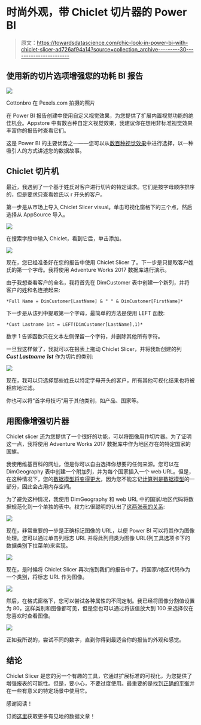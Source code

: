 # 时尚外观，带 Chiclet 切片器的 Power BI

> 原文：<https://towardsdatascience.com/chic-look-in-power-bi-with-chiclet-slicer-ad726af94a14?source=collection_archive---------30----------------------->

## 使用新的切片选项增强您的功耗 BI 报告

![](img/02f4ce1a01c8b29825a6a99790bf52bb.png)

Cottonbro 在 Pexels.com 拍摄的照片

在 Power BI 报告创建中使用自定义视觉效果，为您提供了扩展内置视觉功能的绝佳机会。Appstore 中有数百种自定义视觉效果，我建议你在想用非标准视觉效果丰富你的报告时查看它们。

这是 Power BI 的主要优势之一——您可以从[数百种视觉效果](/push-card-visuals-to-a-new-level-in-power-bi-174db7deaa7)中进行选择，以一种吸引人的方式讲述您的数据故事。

## Chiclet 切片机

最近，我遇到了一个基于姓氏对客户进行切片的特定请求。它们是按字母顺序排序的，但是要求只查看姓氏以 r 开头的客户。

第一步是从市场上导入 Chiclet Slicer visual。单击可视化窗格下的三个点，然后选择从 AppSource 导入。

![](img/2ba9c436e631042f2c38a86bc3984d74.png)

在搜索字段中输入 Chiclet，看到它后，单击添加。

![](img/05d791ceeb85aa05daf2e9a0730159bb.png)

现在，您已经准备好在您的报告中使用 Chiclet Slicer 了。下一步是只提取客户姓氏的第一个字母。我将使用 Adventure Works 2017 数据库进行演示。

由于我想查看客户的全名，我将首先在 DimCustomer 表中创建一个新列，并将客户的姓和名连接起来:

```
*Full Name = DimCustomer[LastName] & " " & DimCustomer[FirstName]*
```

下一步是从该列中提取第一个字母，最简单的方法是使用 LEFT 函数:

```
*Cust Lastname 1st = LEFT(DimCustomer[LastName],1)*
```

数字 1 告诉函数只在文本左侧保留一个字符，并删除其他所有字符。

一旦我这样做了，我就可以在报表上拖动 Chiclet Slicer，并将我新创建的列 ***Cust Lastname 1st*** 作为切片的类别:

![](img/59b3fc1cc3ae8c772d26a28af648d656.png)

现在，我可以只选择那些姓氏以特定字母开头的客户，所有其他可视化结果也将被相应地过滤。

你也可以将“首字母技巧”用于其他类别，如产品、国家等。

## 用图像增强切片器

Chiclet slicer 还为您提供了一个很好的功能，可以将图像用作切片器。为了证明这一点，我将使用 Adventure Works 2017 数据库中作为地区存在的特定国家的国旗。

我使用维基百科的网址，但是你可以自由选择你想要的任何来源。您可以在 DimGeography 表中创建一个附加列，并为每个国家插入一个 web URL。但是，在这种情况下，您的[数据模型将变得更大](/how-to-reduce-your-power-bi-model-size-by-90-b2f834c9f12e)，因为您不能忘记[计算列是数据模型](/inside-vertipaq-in-power-bi-compress-for-success-68b888d9d463)的一部分，因此会占用内存空间。

为了避免这种情况，我使用 DimGeography 和 web URL 中的国家/地区代码将数据规范化到一个单独的表中。权力匕很聪明的认出了[这两张表的关系](/role-playing-dimensions-in-power-bi-185dc58f90f1):

![](img/7da4731a5d68ba39a697719c6e972c14.png)

现在，非常重要的一步是正确标记图像的 URL，以便 Power BI 可以将其作为图像处理。您可以通过单击列标志 URL 并将此列归类为图像 URL(列工具选项卡下的数据类别下拉菜单)来实现。

![](img/9849cfd8028fbc8db50ba93d9874cf75.png)

现在，是时候将 Chiclet Slicer 再次拖到我们的报告中了。将国家/地区代码作为一个类别，将标志 URL 作为图像。

![](img/1ba3786e0e09192460f1f25e211a54b0.png)

然后，在格式窗格下，您可以尝试各种属性的不同定制。我已经将图像分割值设置为 80，这样类别和图像都可见，但是您也可以通过将该值放大到 100 来选择仅在您喜欢时查看图像。

![](img/44e90e4cacfd72a2da7f5882b4e43a50.png)

正如我所说的，尝试不同的数字，直到你得到最适合你的报告的外观和感觉。

## 结论

Chiclet Slicer 是您的另一个有趣的工具，它通过扩展标准的可视化，为您提供了增强报表的可能性。但是，要小心，不要过度使用。最重要的是找到[正确的平衡](/how-i-speed-up-my-power-bi-report-5x-155255415895)并在一些有意义的特定场景中使用它。

感谢阅读！

订阅[这里](http://eepurl.com/gOH8iP)获取更多有见地的数据文章！